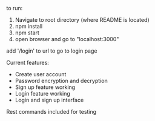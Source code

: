 to run:
1. Navigate to root directory (where README is located)
2. npm install
3. npm start
4. open browser and go to "localhost:3000"

add '/login' to url to go to login page

Current features:
- Create user account
- Password encryption and decryption
- Sign up feature working 
- Login feature working
- Login and sign up interface

Rest commands included for testing
